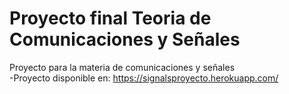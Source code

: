 # Proyecto final Teoria de Comunicaciones y Señales
Proyecto para la materia de comunicaciones y señales<br/>
-Proyecto disponible en: https://signalsproyecto.herokuapp.com/
